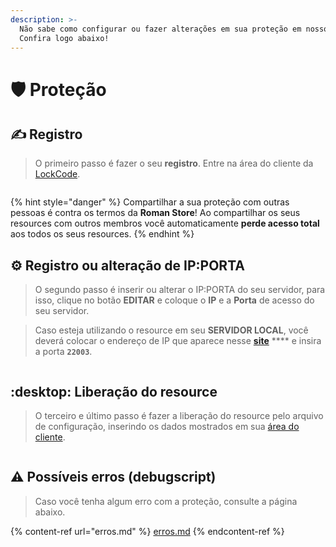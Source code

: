 ```yaml
---
description: >-
  Não sabe como configurar ou fazer alterações em sua proteção em nosso website?
  Confira logo abaixo!
---
```


# 🛡 Proteção

## ✍ Registro

> O primeiro passo é fazer o seu **registro**. Entre na área do cliente da [LockCode](https://financeiro.lockcode.com.br/).

<figure><img src="../../.gitbook/assets/Meu Vídeo (3).gif" alt=""><figcaption></figcaption></figure>

{% hint style="danger" %}
Compartilhar a sua proteção com outras pessoas é contra os termos da **Roman Store**! Ao compartilhar os seus resources com outros membros você automaticamente **perde acesso total** aos todos os seus resources.
{% endhint %}

## :gear: Registro ou alteração de IP:PORTA

> O segundo passo é inserir ou alterar o IP:PORTA do seu servidor, para isso, clique no botão **EDITAR** e coloque o **IP** e a **Porta** de acesso do seu servidor.

> Caso esteja utilizando o resource em seu **SERVIDOR LOCAL**, você deverá colocar o endereço de IP que aparece nesse [**site**](https://meuip.com.br/) **** e insira a porta **`22003`**.

<figure><img src="../../.gitbook/assets/Meu Vídeo1 (1).gif" alt=""><figcaption></figcaption></figure>

## :desktop: Liberação do resource

> O terceiro e último passo é fazer a liberação do resource pelo arquivo de configuração, inserindo os dados mostrados em sua [área do cliente](https://financeiro.lockcode.com.br/).

<figure><img src="../../.gitbook/assets/Meu Vídeo1 (2).gif" alt=""><figcaption></figcaption></figure>

## :warning: Possíveis erros (debugscript)

> Caso você tenha algum erro com a proteção, consulte a página abaixo.&#x20;

{% content-ref url="erros.md" %}
[erros.md](erros.md)
{% endcontent-ref %}
